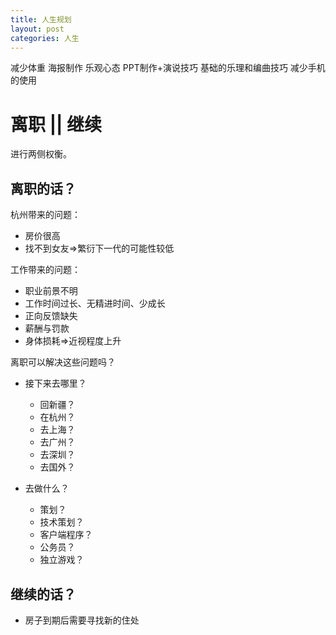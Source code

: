 ```yaml
---
title: 人生规划
layout: post
categories: 人生
---
```


减少体重
海报制作
乐观心态
PPT制作+演说技巧
基础的乐理和编曲技巧
减少手机的使用

# 离职 || 继续
进行两侧权衡。

## 离职的话？

杭州带来的问题：
- 房价很高
- 找不到女友=>繁衍下一代的可能性较低

工作带来的问题：
- 职业前景不明
- 工作时间过长、无精进时间、少成长
- 正向反馈缺失
- 薪酬与罚款
- 身体损耗=>近视程度上升

离职可以解决这些问题吗？

- 接下来去哪里？
    - 回新疆？
    - 在杭州？
    - 去上海？
    - 去广州？
    - 去深圳？
    - 去国外？

- 去做什么？
    - 策划？
    - 技术策划？
    - 客户端程序？
    - 公务员？
    - 独立游戏？

## 继续的话？
- 房子到期后需要寻找新的住处